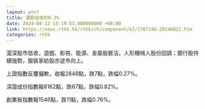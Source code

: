 ```yaml
---
layout: post
title: 滬股低收約0.3%
date: 2024-08-22 15:19:53.000000000 +08:00
link: https://news.rthk.hk/rthk/ch/component/k2/1767196-20240822.htm
categories: rthk
---
```


滬深股市低收，遊戲、影視、能源、金屬股捱沽，人形機械人股份回調；銀行股持續強勢，服裝家紡股亦逆市向上。

上證指數反覆偏軟，收報2848點，跌7點，跌幅0.27%。

深證成份指數報8162點，跌67點，跌幅0.82%。

創業板指數報1546點，跌11點，跌幅0.76%。
